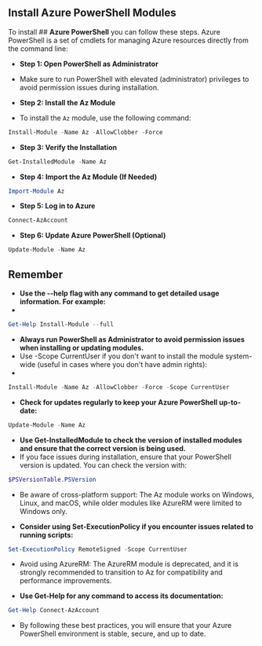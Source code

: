 ## **Install Azure PowerShell Modules**

To install ## **Azure PowerShell** you can follow these steps. Azure PowerShell is a set of cmdlets for managing Azure resources directly from the command line:

- **Step 1: Open PowerShell as Administrator**

- Make sure to run PowerShell with elevated (administrator) privileges to avoid permission issues during installation.

- **Step 2: Install the Az Module**

- To install the `Az` module, use the following command:

```powershell
Install-Module -Name Az -AllowClobber -Force
```

- **Step 3: Verify the Installation**

```powershell
Get-InstalledModule -Name Az
```

- **Step 4: Import the Az Module (If Needed)**

```powershell
Import-Module Az
```

- **Step 5: Log in to Azure**

```powershell
Connect-AzAccount
```
- **Step 6: Update Azure PowerShell (Optional)**

```powershell
Update-Module -Name Az
```


## **Remember**

- **Use the --help flag with any command to get detailed usage information. For example:**
- 
```powershell
Get-Help Install-Module --full
```


- **Always run PowerShell as Administrator to avoid permission issues when installing or updating modules.**
- Use -Scope CurrentUser if you don't want to install the module system-wide (useful in cases where you don't have admin rights):
- 
```powershell
Install-Module -Name Az -AllowClobber -Force -Scope CurrentUser
```


- **Check for updates regularly to keep your Azure PowerShell up-to-date:**
```powershell
Update-Module -Name Az
```


- **Use Get-InstalledModule to check the version of installed modules and ensure that the correct version is being used.**
- If you face issues during installation, ensure that your PowerShell version is updated. You can check the version with:
  
```powershell
$PSVersionTable.PSVersion
```
- Be aware of cross-platform support: The Az module works on Windows, Linux, and macOS, while older modules like AzureRM were limited to Windows only.



- **Consider using Set-ExecutionPolicy if you encounter issues related to running scripts:**
```powershell
Set-ExecutionPolicy RemoteSigned -Scope CurrentUser
```
- Avoid using AzureRM: The AzureRM module is deprecated, and it is strongly recommended to transition to Az for compatibility and performance improvements.


- **Use Get-Help <Cmdlet> for any command to access its documentation:**
```powershell
Get-Help Connect-AzAccount
```

- By following these best practices, you will ensure that your Azure PowerShell environment is stable, secure, and up to date.

